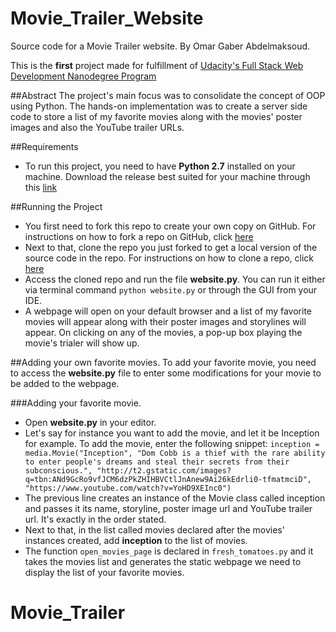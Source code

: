 # Movie_Trailer_Website
Source code for a Movie Trailer website.
By Omar Gaber Abdelmaksoud.

This is the **first** project made for fulfillment of [Udacity's Full Stack Web Development Nanodegree Program](https://www.udacity.com/course/full-stack-web-developer-nanodegree--nd004)

##Abstract
The project's main focus was to consolidate the concept of OOP using Python. The hands-on implementation was to create a server side code to store a list of my favorite movies along with the movies' poster images and also the YouTube trailer URLs.

##Requirements
* To run this project, you need to have **Python 2.7** installed on your machine. Download the release best suited for your machine through this [link](https://www.python.org/download/releases/2.7/)

##Running the Project
* You first need to fork this repo to create your own copy on GitHub. For instructions on how to fork a repo on GitHub, click [here](https://help.github.com/articles/fork-a-repo/)
* Next to that, clone the repo you just forked to get a local version of the source code in the repo. For instructions on how to clone a repo, click [here](https://help.github.com/articles/cloning-a-repository/)
* Access the cloned repo and run the file **website.py**. You can run it either via terminal command `python website.py` or through the GUI from your IDE.
* A webpage will open on your default browser and a list of my favorite movies will appear along with their poster images and storylines will appear. On clicking on any of the movies, a pop-up box playing the movie's trialer will show up.


##Adding your own favorite movies.
To add your favorite movie, you need to access the **website.py** file to enter some modifications for your movie to be added to the webpage.

###Adding your favorite movie.
* Open **website.py** in your editor.
* Let's say for instance you want to add the movie, and let it be Inception for example. To add the movie, enter the following snippet:
`inception = media.Movie("Inception", "Dom Cobb is a thief with the rare ability to enter people's dreams and steal their secrets from their subconscious.", "http://t2.gstatic.com/images?q=tbn:ANd9GcRo9vfJCM6dzPkZHIHBVCtlJnAnew9Ai26kEdrli0-tfmatmciD", "https://www.youtube.com/watch?v=YoHD9XEInc0")` 
* The previous line creates an instance of the Movie class called inception and passes it its name, storyline, poster image url and YouTube trailer url. It's exactly in the order stated.
* Next to that, in the list called movies declared after the movies' instances created, add **inception** to the list of movies.
* The function `open_movies_page` is declared in `fresh_tomatoes.py` and it takes the movies list and generates the static webpage we need to display the list of your favorite movies.
# Movie_Trailer
